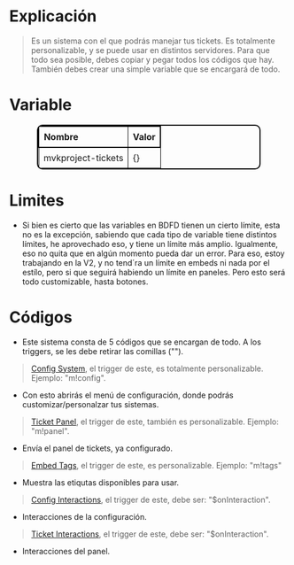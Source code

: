 # Explicación
> Es un sistema con el que podrás manejar tus tickets. Es totalmente personalizable, y se puede usar en distintos servidores. Para que todo sea posible, debes copiar y pegar todos los códigos que hay. También debes crear una simple variable que se encargará de todo.
# Variable
<div align="center">
  <table style="border: 2px solid black; border-collapse: collapse; width: 80%; text-align: left; border-radius: 10px; overflow: hidden;">
    <thead>
      <tr style="border: 2px solid black;">
        <th style="border: 1px solid black; padding: 8px;">Nombre</th>
        <th style="border: 1px solid black; padding: 8px;">Valor</th>
      </tr>
    </thead>
    <tbody>
      <tr>
        <td style="border: 1px solid black; padding: 8px;">mvkproject-tickets</td>
        <td style="border: 1px solid black; padding: 8px;">{}</td>
      </tr>
    </tbody>
  </table>
</div>

# Limites
- Si bien es cierto que las variables en BDFD tienen un cierto límite, esta no es la excepción, sabiendo que cada tipo de variable tiene distintos límites, he aprovechado eso, y tiene un límite más amplio. Igualmente, eso no quita que en algún momento pueda dar un error. Para eso, estoy trabajando en la V2, y no tend´ra un límite en embeds ni nada por el estílo, pero si que seguirá habiendo un límite en paneles. Pero esto será todo customizable, hasta botones.

# Códigos
- Este sistema consta de 5 códigos que se encargan de todo. A los triggers, se les debe retirar las comillas ("").
> [Config System](), el trigger de este, es totalmente personalizable. Ejemplo: "m!config".
 - Con esto abrirás el menú de configuración, donde podrás customizar/personalzar tus sistemas.

> [Ticket Panel](), el trigger de este, también es personalizable. Ejemplo: "m!panel".
 - Envía el panel de tickets, ya configurado.

> [Embed Tags](), el trigger de este, es personalizable. Ejemplo: "m!tags"
 - Muestra las etiqutas disponibles para usar.

> [Config Interactions](), el trigger de este, debe ser: "$onInteraction".
 - Interacciones de la configuración.

> [Ticket Interactions](), el trigger de este, debe ser: "$onInteraction".
 - Interacciones del panel.
